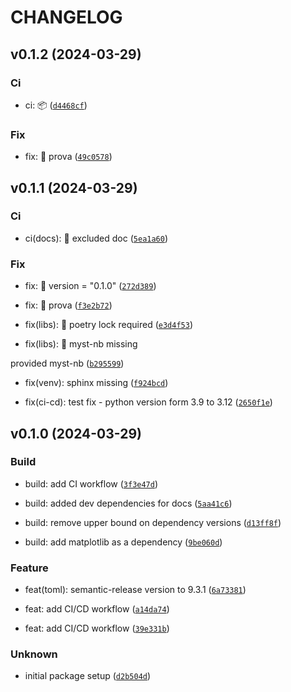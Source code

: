 # CHANGELOG



## v0.1.2 (2024-03-29)

### Ci

* ci: :package: ([`d4468cf`](https://github.com/p-gnd/pycounts_vs/commit/d4468cf68877b8d390130643cdd19b38dd96c23d))

### Fix

* fix: :bug: prova ([`49c0578`](https://github.com/p-gnd/pycounts_vs/commit/49c0578ef4ae17c1afba198b21bef1d278d147d1))


## v0.1.1 (2024-03-29)

### Ci

* ci(docs): :memo: excluded doc ([`5ea1a60`](https://github.com/p-gnd/pycounts_vs/commit/5ea1a6051737457040352c3c6416a94e92802682))

### Fix

* fix: :bug: version = &#34;0.1.0&#34; ([`272d389`](https://github.com/p-gnd/pycounts_vs/commit/272d389891bcc98b3c7e7634856f7e0c885e0150))

* fix: :bug: prova ([`f3e2b72`](https://github.com/p-gnd/pycounts_vs/commit/f3e2b724a793571d0d8fc65787c2bb12d1e21d8b))

* fix(libs): :bug: poetry lock required ([`e3d4f53`](https://github.com/p-gnd/pycounts_vs/commit/e3d4f5390850ea3a80842e617841ba59273734a0))

* fix(libs): :bug: myst-nb missing

provided myst-nb ([`b295599`](https://github.com/p-gnd/pycounts_vs/commit/b2955993c162c8900e236d5bc56970e1fecb17a3))

* fix(venv): sphinx missing ([`f924bcd`](https://github.com/p-gnd/pycounts_vs/commit/f924bcd978c72716442b58a7e09cd240d26205b4))

* fix(ci-cd): test fix - python version form 3.9 to 3.12 ([`2650f1e`](https://github.com/p-gnd/pycounts_vs/commit/2650f1e0b32c6ff8a8ec50899af5001c42bc9850))


## v0.1.0 (2024-03-29)

### Build

* build: add CI workflow ([`3f3e47d`](https://github.com/p-gnd/pycounts_vs/commit/3f3e47d374ca17d32d34b25793575570622c0e0c))

* build: added dev dependencies for docs ([`5aa41c6`](https://github.com/p-gnd/pycounts_vs/commit/5aa41c6b2ac803ceae9fc46dcacd368471246a4d))

* build: remove upper bound on dependency versions ([`d13ff8f`](https://github.com/p-gnd/pycounts_vs/commit/d13ff8f6b7ceff4453b599cf54b537e13504fbd7))

* build: add matplotlib as a dependency ([`9be060d`](https://github.com/p-gnd/pycounts_vs/commit/9be060d1d01c0ad9dfa82ff9ceea4cde087c023e))

### Feature

* feat(toml): semantic-release version to 9.3.1 ([`6a73381`](https://github.com/p-gnd/pycounts_vs/commit/6a73381378947573b3209f3361bb3982d9f58955))

* feat: add CI/CD workflow ([`a14da74`](https://github.com/p-gnd/pycounts_vs/commit/a14da7479d63d5806db5745818e3441a59be1eb0))

* feat: add CI/CD workflow ([`39e331b`](https://github.com/p-gnd/pycounts_vs/commit/39e331b48b61aea8be3db57442cc708b81b7a294))

### Unknown

* initial package setup ([`d2b504d`](https://github.com/p-gnd/pycounts_vs/commit/d2b504d8217cac44cb636f4cf27bee8d581c88ab))
